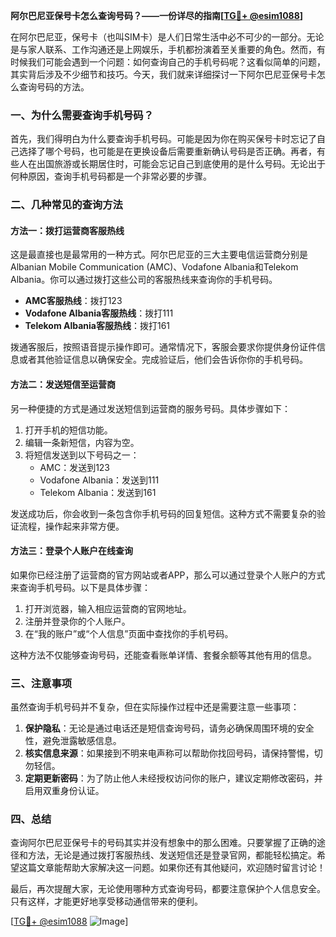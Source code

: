 **阿尔巴尼亚保号卡怎么查询号码？——一份详尽的指南[[TG💪+ @esim1088](https://t.me/s/esim1088)]**

在阿尔巴尼亚，保号卡（也叫SIM卡）是人们日常生活中必不可少的一部分。无论是与家人联系、工作沟通还是上网娱乐，手机都扮演着至关重要的角色。然而，有时候我们可能会遇到一个问题：如何查询自己的手机号码呢？这看似简单的问题，其实背后涉及不少细节和技巧。今天，我们就来详细探讨一下阿尔巴尼亚保号卡怎么查询号码的方法。

### 一、为什么需要查询手机号码？

首先，我们得明白为什么要查询手机号码。可能是因为你在购买保号卡时忘记了自己选择了哪个号码，也可能是在更换设备后需要重新确认号码是否正确。再者，有些人在出国旅游或长期居住时，可能会忘记自己到底使用的是什么号码。无论出于何种原因，查询手机号码都是一个非常必要的步骤。

### 二、几种常见的查询方法

#### 方法一：拨打运营商客服热线

这是最直接也是最常用的一种方式。阿尔巴尼亚的三大主要电信运营商分别是Albanian Mobile Communication (AMC)、Vodafone Albania和Telekom Albania。你可以通过拨打这些公司的客服热线来查询你的手机号码。

- **AMC客服热线**：拨打123
- **Vodafone Albania客服热线**：拨打111
- **Telekom Albania客服热线**：拨打161

拨通客服后，按照语音提示操作即可。通常情况下，客服会要求你提供身份证件信息或者其他验证信息以确保安全。完成验证后，他们会告诉你你的手机号码。

#### 方法二：发送短信至运营商

另一种便捷的方式是通过发送短信到运营商的服务号码。具体步骤如下：

1. 打开手机的短信功能。
2. 编辑一条新短信，内容为空。
3. 将短信发送到以下号码之一：
   - AMC：发送到123
   - Vodafone Albania：发送到111
   - Telekom Albania：发送到161

发送成功后，你会收到一条包含你手机号码的回复短信。这种方式不需要复杂的验证流程，操作起来非常方便。

#### 方法三：登录个人账户在线查询

如果你已经注册了运营商的官方网站或者APP，那么可以通过登录个人账户的方式来查询手机号码。以下是具体步骤：

1. 打开浏览器，输入相应运营商的官网地址。
2. 注册并登录你的个人账户。
3. 在“我的账户”或“个人信息”页面中查找你的手机号码。

这种方法不仅能够查询号码，还能查看账单详情、套餐余额等其他有用的信息。

### 三、注意事项

虽然查询手机号码并不复杂，但在实际操作过程中还是需要注意一些事项：

1. **保护隐私**：无论是通过电话还是短信查询号码，请务必确保周围环境的安全性，避免泄露敏感信息。
2. **核实信息来源**：如果接到不明来电声称可以帮助你找回号码，请保持警惕，切勿轻信。
3. **定期更新密码**：为了防止他人未经授权访问你的账户，建议定期修改密码，并启用双重身份认证。

### 四、总结

查询阿尔巴尼亚保号卡的号码其实并没有想象中的那么困难。只要掌握了正确的途径和方法，无论是通过拨打客服热线、发送短信还是登录官网，都能轻松搞定。希望这篇文章能帮助大家解决这一问题。如果你还有其他疑问，欢迎随时留言讨论！

最后，再次提醒大家，无论使用哪种方式查询号码，都要注意保护个人信息安全。只有这样，才能更好地享受移动通信带来的便利。

[[TG💪+ @esim1088](https://t.me/s/esim1088) ![Image](https://i.postimg.cc/4NQfJmqS/Snipaste-2025-05-13-00-14-12.png)]